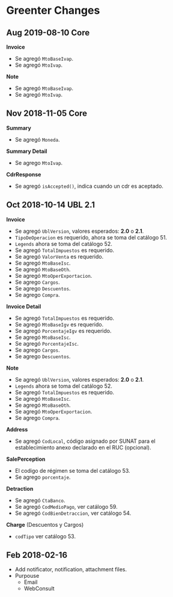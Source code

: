 # Greenter Changes

## Aug 2019-08-10 Core
**Invoice**
- Se agregó `MtoBaseIvap`.
- Se agregó `MtoIvap`.

**Note**
- Se agregó `MtoBaseIvap`.
- Se agregó `MtoIvap`.

## Nov 2018-11-05 Core
**Summary**
- Se agregó `Moneda`.

**Summary Detail**
- Se agrego `MtoIvap`.

**CdrResponse**
- Se agregó `isAccepted()`, indica cuando un cdr es aceptado. 

## Oct 2018-10-14 UBL 2.1

**Invoice**
- Se agregó `UblVersion`, valores esperados: **2.0** o **2.1**.
- `TipoDeOperacion` es requerido, ahora se toma del catálogo 51.
- `Legends` ahora se toma del catálogo 52.
- Se agregó `TotalImpuestos` es requerido.
- Se agregó `ValorVenta` es requerido.
- Se agregó `MtoBaseIsc`.
- Se agregó `MtoBaseOth`.
- Se agregó `MtoOperExportacion`.
- Se agrego `Cargos`.
- Se agrego `Descuentos`.
- Se agrego `Compra`.

**Invoice Detail**
- Se agregó `TotalImpuestos` es requerido.
- Se agregó `MtoBaseIgv` es requerido. 
- Se agregó `PorcentajeIgv` es requerido.
- Se agregó `MtoBaseIsc`. 
- Se agregó `PorcentajeIsc`.
- Se agrego `Cargos`.
- Se agrego `Descuentos`.

**Note**
- Se agregó `UblVersion`, valores esperados: **2.0** o **2.1**.
- `Legends` ahora se toma del catálogo 52.
- Se agregó `TotalImpuestos` es requerido.
- Se agregó `MtoBaseIsc`.
- Se agregó `MtoBaseOth`.
- Se agregó `MtoOperExportacion`.
- Se agrego `Compra`.

**Address**
- Se agregó `CodLocal`, código asignado por SUNAT para el establecimiento anexo declarado en el RUC (opcional).

**SalePerception**
- El codigo de régimen se toma del catálogo 53.
- Se agrego `porcentaje`.

**Detraction**
- Se agregó `CtaBanco`.
- Se agregó `CodMedioPago`, ver catálogo 59.
- Se agregó `CodBienDetraccion`, ver catálogo 54.

**Charge** (Descuentos y Cargos)
- `codTipo` ver catálogo 53.

## Feb 2018-02-16
- Add notificator, notification, attachment files.
- Purpouse
    - Email
    - WebConsult
